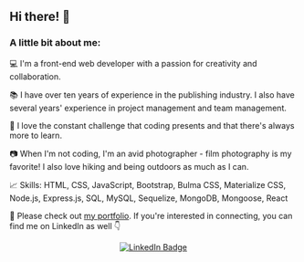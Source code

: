 ## Hi there! 👋

### A little bit about me:

:computer: I'm a front-end web developer with a passion for creativity and collaboration. 

:books: I have over ten years of experience in the publishing industry. I also have several years' experience in project management and team management. 

:dizzy: I love the constant challenge that coding presents and that there's always more to learn. 

:camera: When I'm not coding, I'm an avid photographer - film photography is my favorite! I also love hiking and being outdoors as much as I can.

:chart_with_upwards_trend: Skills: HTML, CSS, JavaScript, Bootstrap, Bulma CSS, Materialize CSS, Node.js, Express.js, SQL, MySQL, Sequelize, MongoDB, Mongoose, React

:link: Please check out [my portfolio](https://beatricekallen.github.io/react-portfolio). If you're interested in connecting, you can find me on LinkedIn as well :point_down:

<div id="badges" align="center">
  <a href="https://www.linkedin.com/in/beatrice-k-allen/">
    <img src="https://img.shields.io/badge/LinkedIn-blue?style=for-the-badge&logo=linkedin&logoColor=white" alt="LinkedIn Badge"/>
  </a>
</div>
